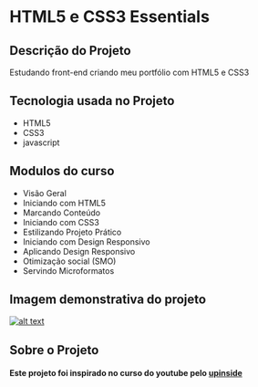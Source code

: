 # HTML5 e CSS3 Essentials

## Descrição do Projeto
<p>Estudando front-end criando meu portfólio com HTML5 e CSS3</p>

## Tecnologia usada no Projeto
<ul>
  <li>HTML5</li>
  <li>CSS3</li>
  <li>javascript</li>
</ul>

## Modulos do curso 
<ul>
  <li>Visão Geral</li>
  <li>Iniciando com HTML5</li>
  <li>Marcando Conteúdo</li>
  <li>Iniciando com CSS3</li>
  <li>Estilizando Projeto Prático</li>
  <li>Iniciando com Design Responsivo</li>
  <li>Aplicando Design Responsivo</li>
  <li>Otimização social (SMO)</li>
  <li>Servindo Microformatos</li>
</ul>

## Imagem demonstrativa do projeto 
<a href="http://projetopratico01.tk" target="_blank">![alt text](http://projetopratico01.tk/screencapture.png)</a>

## Sobre o Projeto 

<h4>Este projeto foi inspirado no curso do youtube pelo <a href="https://www.upinside.com.br"> upinside </a></h4>
